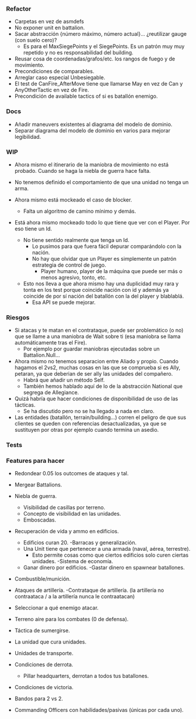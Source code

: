 ﻿### Refactor

- Carpetas en vez de asmdefs
- No exponer unit en battalion.
- Sacar abstracción {número máximo, número actual}... ¿reutilizar gauge (con suelo cero)?
  - Es para el MaxSiegePoints y el SiegePoints. Es un patrón muy muy repetido y no es responsabilidad del building.
- Reusar cosa de coordenadas/grafos/etc. los rangos de fuego y de movimiento.
- Precondiciones de comparables.
- Arreglar caso especial Unbesiegable.
- El test de CanFire_AfterMove tiene que llamarse May en vez de Can y AnyOtherTactic en vez de Fire.
- Precondición de available tactics of si es batallón enemigo.

### Docs

- Añadir maneuvers existentes al diagrama del modelo de dominio.
- Separar diagrama del modelo de dominio en varios para mejorar legibilidad.

### WIP

- Ahora mismo el itinerario de la maniobra de movimiento no está probado. Cuando se haga la niebla de guerra hace falta.
- No tenemos definido el comportamiento de que una unidad no tenga un arma.

- Ahora mismo está mockeado el caso de blocker.
  - Falta un algoritmo de camino mínimo y demás.
- Está ahora mismo mockeado todo lo que tiene que ver con el Player. Por eso tiene un Id.
  - No tiene sentido realmente que tenga un Id.
    - Lo pusimos para que fuera fácil depurar comparándolo con la nación.
    - No hay que olvidar que un Player es simplemente un patrón estrategia de control de juego.
      - Player humano, player de la máquina que puede ser más o menos agresivo, tonto, etc.
  - Esto nos lleva a que ahora mismo hay una duplicidad muy rara y tonta en los test porque coincide nación con id y además ya coincide de por sí nación del batallón con la del player y blablablá.
    - Esa API se puede mejorar.

### Riesgos

- Si atacas y te matan en el contrataque, puede ser problemático (o no) que se llame a una maniobra de Wait sobre ti (esa maniobra se llama automáticamente tras el Fire).
  - Por ejemplo por guardar maniobras ejecutadas sobre un Battalion.Null...
- Ahora mismo no tenemos separacion entre Aliado y propio. Cuando hagamos el 2vs2, muchas cosas en las que se comprueba si es Ally, petaran, ya que deberian de ser ally las unidades del compañero.
  - Habrá que añadir un método Self.
  - También hemos hablado aquí de lo de la abstracción National que segrega de Allegiance.
- Quizá habría que hacer condiciones de disponibilidad de uso de las tácticas.
  - Se ha discutido pero no se ha llegado a nada en claro.
- Las entidades (batallón, terrain/building...) corren el peligro de que sus clientes se queden con referencias desactualizadas, ya que se sustituyen por otras por ejemplo cuando termina un asedio.

### Tests

### Features para hacer

- Redondear 0.05 los outcomes de ataques y tal.
- Mergear Battalions.
- Niebla de guerra.
  - Visibilidad de casillas por terreno.
  - Concepto de visibilidad en las unidades.
  - Emboscadas.
- Recuperación de vida y ammo en edificios.
  - Edificios curan 20.
-Barracas y generalización.
  - Una Unit tiene que pertenecer a una armada (naval, aérea, terrestre).
    - Esto permite cosas como que ciertos edificios solo curen ciertas unidades.
-Sistema de economía.
  - Ganar dinero por edificios.
  -Gastar dinero en spawnear batallones.
- Combustible/munición.
- Ataques de artillería.
  -Contrataque de artillería. (la artillería no contraataca / a la artillería nunca le contraatacan)
- Seleccionar a qué enemigo atacar.

- Terreno aire para los combates (0 de defensa).
- Táctica de sumergirse.
- La unidad que cura unidades.
- Unidades de transporte.
- Condiciones de derrota.
  - Pillar headquarters, derrotan a todos tus batallones.
- Condiciones de victoria.
- Bandos para 2 vs 2.
- Commanding Officers con habilidades/pasivas (únicas por cada uno).
